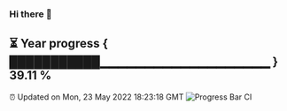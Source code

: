 ### Hi there 👋
⏳ Year progress { ███████████▁▁▁▁▁▁▁▁▁▁▁▁▁▁▁▁▁▁▁ } 39.11 %
---
⏰ Updated on Mon, 23 May 2022 18:23:18 GMT
![Progress Bar CI](https://github.com/liununu/liununu/workflows/Progress%20Bar%20CI/badge.svg)
